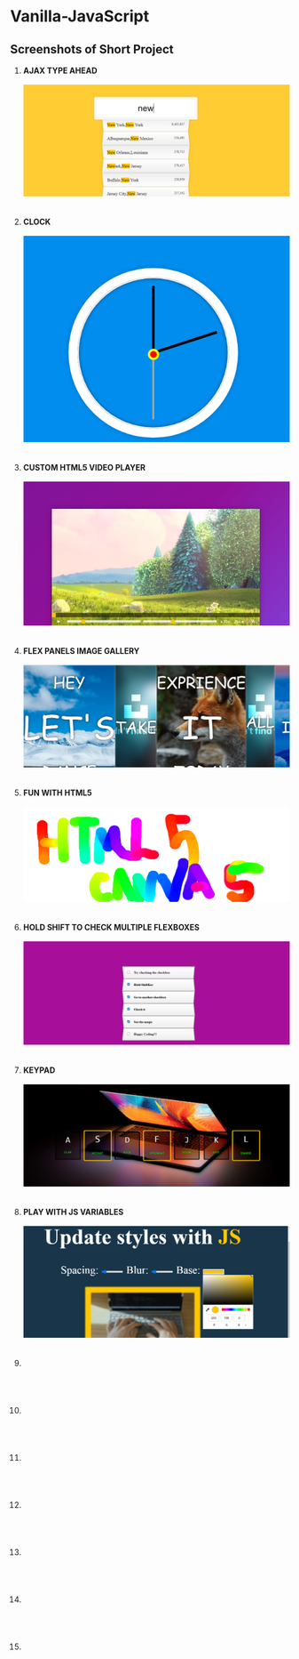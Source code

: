 # Vanilla-JavaScript
<h2>Screenshots of Short Project</h2>
<ol>
  <li><b>AJAX TYPE AHEAD</b><br><br><img src="Ajax Screenshot.png"></li><br><br>
  <li><b>CLOCK</b><br><br><img src="Clock Screenshot.png"></li><br><br>
  <li><b>CUSTOM HTML5 VIDEO PLAYER</b><br><br><img src="CustomVideoPlayer.png"></li><br><br>
  <li><b>FLEX PANELS IMAGE GALLERY</b><br><br><img src="Flexpanels Screenshot.png"></li><br><br>
  <li><b>FUN WITH HTML5</b><br><br><img src="Canvas screenshot.png"></li><br><br>
  <li><b>HOLD SHIFT TO CHECK MULTIPLE FLEXBOXES</b><br><br><img src="Shift Screenshot.png"></li><br><br>
  <li><b>KEYPAD</b><br><br><img src="KeypadTone Screenshot.png"></li><br><br>
  <li><b>PLAY WITH JS VARIABLES</b><br><br><img src="PlaywithJS Screenshot.png"></li><br><br>
  <li><br><br><img src=""></li><br><br>
  <li><br><br><img src=""></li><br><br>
  <li><br><br><img src=""></li><br><br>
  <li><br><br><img src=""></li><br><br>
  <li><br><br><img src=""></li><br><br>
  <li><br><br><img src=""></li><br><br>
  <li><br><br><img src=""></li>
</ol>

